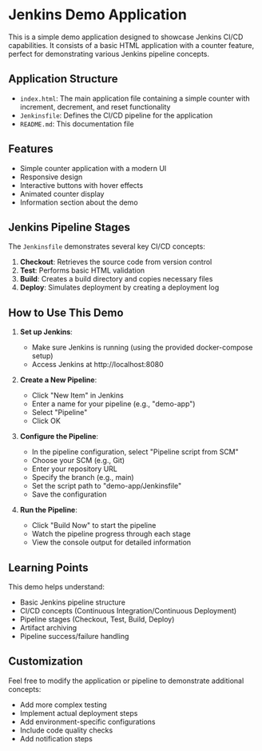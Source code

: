 # Jenkins Demo Application

This is a simple demo application designed to showcase Jenkins CI/CD capabilities. It consists of a basic HTML application with a counter feature, perfect for demonstrating various Jenkins pipeline concepts.

## Application Structure

- `index.html`: The main application file containing a simple counter with increment, decrement, and reset functionality
- `Jenkinsfile`: Defines the CI/CD pipeline for the application
- `README.md`: This documentation file

## Features

- Simple counter application with a modern UI
- Responsive design
- Interactive buttons with hover effects
- Animated counter display
- Information section about the demo

## Jenkins Pipeline Stages

The `Jenkinsfile` demonstrates several key CI/CD concepts:

1. **Checkout**: Retrieves the source code from version control
2. **Test**: Performs basic HTML validation
3. **Build**: Creates a build directory and copies necessary files
4. **Deploy**: Simulates deployment by creating a deployment log

## How to Use This Demo

1. **Set up Jenkins**:
   - Make sure Jenkins is running (using the provided docker-compose setup)
   - Access Jenkins at http://localhost:8080

2. **Create a New Pipeline**:
   - Click "New Item" in Jenkins
   - Enter a name for your pipeline (e.g., "demo-app")
   - Select "Pipeline"
   - Click OK

3. **Configure the Pipeline**:
   - In the pipeline configuration, select "Pipeline script from SCM"
   - Choose your SCM (e.g., Git)
   - Enter your repository URL
   - Specify the branch (e.g., main)
   - Set the script path to "demo-app/Jenkinsfile"
   - Save the configuration

4. **Run the Pipeline**:
   - Click "Build Now" to start the pipeline
   - Watch the pipeline progress through each stage
   - View the console output for detailed information

## Learning Points

This demo helps understand:
- Basic Jenkins pipeline structure
- CI/CD concepts (Continuous Integration/Continuous Deployment)
- Pipeline stages (Checkout, Test, Build, Deploy)
- Artifact archiving
- Pipeline success/failure handling

## Customization

Feel free to modify the application or pipeline to demonstrate additional concepts:
- Add more complex testing
- Implement actual deployment steps
- Add environment-specific configurations
- Include code quality checks
- Add notification steps 